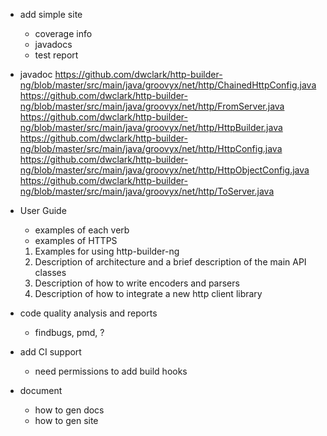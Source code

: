 - add simple site
    - coverage info
    - javadocs
    - test report
- javadoc 
    https://github.com/dwclark/http-builder-ng/blob/master/src/main/java/groovyx/net/http/ChainedHttpConfig.java
    https://github.com/dwclark/http-builder-ng/blob/master/src/main/java/groovyx/net/http/FromServer.java
    https://github.com/dwclark/http-builder-ng/blob/master/src/main/java/groovyx/net/http/HttpBuilder.java
    https://github.com/dwclark/http-builder-ng/blob/master/src/main/java/groovyx/net/http/HttpConfig.java
    https://github.com/dwclark/http-builder-ng/blob/master/src/main/java/groovyx/net/http/HttpObjectConfig.java
    https://github.com/dwclark/http-builder-ng/blob/master/src/main/java/groovyx/net/http/ToServer.java
- User Guide
    - examples of each verb
    - examples of HTTPS
    1) Examples for using http-builder-ng
    2) Description of architecture and a brief description of the main API classes
    3) Description of how to write encoders and parsers
    4) Description of how to integrate a new http client library
        
- code quality analysis and reports
    - findbugs, pmd, ?
    
- add CI support
    - need permissions to add build hooks

- document
    - how to gen docs
    - how to gen site
    